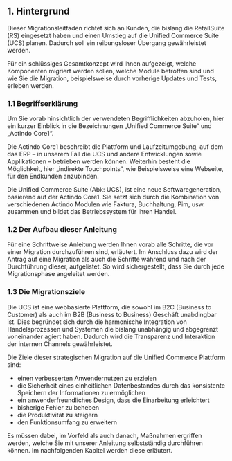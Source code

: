 ## 1.	Hintergrund
Dieser Migrationsleitfaden richtet sich an Kunden, die bislang die RetailSuite (RS) eingesetzt haben und einen Umstieg auf die Unified Commerce Suite (UCS) planen. Dadurch soll ein reibungsloser Übergang gewährleistet werden.

Für ein schlüssiges Gesamtkonzept wird Ihnen aufgezeigt, welche Komponenten migriert werden sollen, welche Module betroffen sind und wie Sie die Migration, beispielsweise durch vorherige Updates und Tests, erleben werden.

### 1.1	Begriffserklärung
Um Sie vorab hinsichtlich der verwendeten Begrifflichkeiten abzuholen, hier ein kurzer Einblick in die Bezeichnungen „Unified Commerce Suite“ und „Actindo Core1“.

Die Actindo Core1 beschreibt die Plattform und Laufzeitumgebung, auf dem das ERP – in unserem Fall die UCS und andere Entwicklungen sowie Applikationen – betrieben werden können. Weiterhin besteht die Möglichkeit, hier „indirekte Touchpoints“, wie Beispielsweise eine Webseite, für den Endkunden anzubinden.

Die Unified Commerce Suite (Abk: UCS), ist eine neue Softwaregeneration, basierend auf der Actindo Core1. Sie setzt sich durch die Kombination von verschiedenen Actindo Modulen wie Faktura, Buchhaltung, Pim, usw. zusammen und bildet das Betriebssystem für Ihren Handel.

### 1.2	 Der Aufbau dieser Anleitung
Für eine Schrittweise Anleitung werden Ihnen vorab alle Schritte, die vor einer Migration durchzuführen sind, erläutert. Im Anschluss dazu wird der Antrag auf eine Migration als auch die Schritte während und nach der Durchführung dieser, aufgelistet. So wird sichergestellt, dass Sie durch jede Migrationsphase angeleitet werden.

### 1.3	 Die Migrationsziele
Die UCS ist eine webbasierte Plattform, die sowohl im B2C (Business to Customer) als auch im B2B (Business to Business) Geschäft unabdingbar ist. Dies begründet sich durch die harmonische Integration von Handelsprozessen und Systemen die bislang unabhängig und abgegrenzt voneinander agiert haben. Dadurch wird die Transparenz und Interaktion der internen Channels gewährleistet.

Die Ziele dieser strategischen Migration auf die Unified Commerce Plattform sind:

* einen verbesserten Anwendernutzen zu erzielen
* die Sicherheit eines einheitlichen Datenbestandes durch das konsistente Speichern der Informationen zu ermöglichen
* ein anwenderfreundliches Design, dass die Einarbeitung erleichtert
* bisherige Fehler zu beheben
* die Produktivität zu steigern
* den Funktionsumfang zu erweitern

Es müssen dabei, im Vorfeld als auch danach, Maßnahmen ergriffen werden, welche Sie mit unserer Anleitung selbstständig durchführen können. Im nachfolgenden Kapitel werden diese erläutert.
